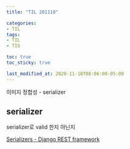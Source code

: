 ```yaml
---
title: "TIL 201110"

categories:
- TIL
tags:
- TIL
- TIS

toc: true
toc_sticky: true

last_modified_at: 2020-11-10T08:06:00-05:00
---
```

이미지 정합성 - serializer

## serializer

serializer로 valid 한지 아닌지 

[Serializers - Django REST framework](https://www.django-rest-framework.org/api-guide/serializers/)
